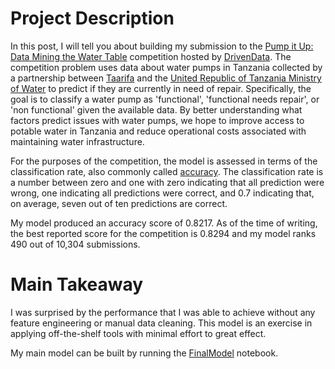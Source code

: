 # Project Description
In this post, I will tell you about building my submission to the [Pump it Up: Data Mining the Water Table](https://www.drivendata.org/competitions/7/pump-it-up-data-mining-the-water-table/) competition hosted by [DrivenData](https://www.drivendata.org/). The competition problem uses data about water pumps in Tanzania collected by a partnership between [Taarifa](http://taarifa.org/) and the [United Republic of Tanzania Ministry of Water](https://www.maji.go.tz/) to predict if they are currently in need of repair. Specifically, the goal is to classify a water pump as 'functional', 'functional needs repair', or 'non functional' given the available data. By better understanding what factors predict issues with water pumps, we hope to improve access to potable water in Tanzania and reduce operational costs associated with maintaining water infrastructure. 

For the purposes of the competition, the model is assessed in terms of the classification rate, also commonly called [accuracy](https://en.wikipedia.org/wiki/Accuracy_and_precision).
The classification rate is a number between zero and one with zero indicating that all prediction were wrong, one indicating all predictions were correct, and 0.7 indicating that, on average, seven out of ten predictions are correct.

My model produced an accuracy score of 0.8217. As of the time of writing, the best reported score for the competition is 0.8294 and my model ranks 490 out of 10,304 submissions.

# Main Takeaway
I was surprised by the performance that I was able to achieve without any feature engineering or manual data cleaning. This model is an exercise in applying off-the-shelf tools with minimal effort to great effect. 

My main model can be built by running the [FinalModel](code/FinalModel.ipynb) notebook.
